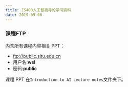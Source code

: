 ```yaml
---
title: IS403人工智能导论学习资料
date: 2019-09-06
---
```


<!--more-->

### 课程FTP

内含所有课程内容相关 PPT：

- ftp://public.sjtu.edu.cn
- 用户名:**wsl**
- 密码:**public**

课程 PPT 在`Introduction to AI Lecture notes`文件夹下。